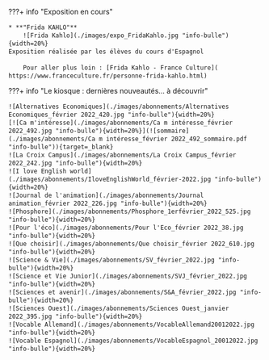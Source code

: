???+ info "Exposition en cours"
    
    * **"Frida KAHLO"**
        ![Frida Kahlo](./images/expo_FridaKahlo.jpg "info-bulle"){width=20%}
	Exposition réalisée par les élèves du cours d'Espagnol
		
        Pour aller plus loin : [Frida Kahlo - France Culture]( https://www.franceculture.fr/personne-frida-kahlo.html)
   

???+ info "Le kiosque : dernières nouveautés... à découvrir"
   
    ![Alternatives Economiques](./images/abonnements/Alternatives Economiques_février 2022_420.jpg "info-bulle"){width=20%}
    [![Ca m'intéresse](./images/abonnements/Ca m intéresse_février 2022_492.jpg "info-bulle"){width=20%}](![sommaire](./images/abonnements/Ca m intéresse_février 2022_492_sommaire.pdf "info-bulle")){target=_blank}
    ![La Croix Campus](./images/abonnements/La Croix Campus_février 2022_242.jpg "info-bulle"){width=20%}
    ![I love English world](./images/abonnements/IloveEnglishWorld_février-2022.jpg "info-bulle"){width=20%}
    ![Journal de l'animation](./images/abonnements/Journal animation_février 2022_226.jpg "info-bulle"){width=20%}
    ![Phosphore](./images/abonnements/Phosphore_1erfévrier_2022_525.jpg "info-bulle"){width=20%}
    ![Pour l'éco](./images/abonnements/Pour l'Eco_février 2022_38.jpg "info-bulle"){width=20%}
    ![Que choisir](./images/abonnements/Que choisir_février 2022_610.jpg "info-bulle"){width=20%}
    ![Science & Vie](./images/abonnements/SV_février_2022.jpg "info-bulle"){width=20%}
    ![Science et Vie Junior](./images/abonnements/SVJ_février_2022.jpg "info-bulle"){width=20%}
    ![Sciences et avenir](./images/abonnements/S&A_février_2022.jpg "info-bulle"){width=20%}
    ![Sciences Ouest](./images/abonnements/Sciences Ouest_janvier 2022_395.jpg "info-bulle"){width=20%}
    ![Vocable Allemand](./images/abonnements/VocableAllemand20012022.jpg "info-bulle"){width=20%}
    ![Vocable Espagnol](./images/abonnements/VocableEspagnol_20012022.jpg "info-bulle"){width=20%}
    
    
    

    
	





